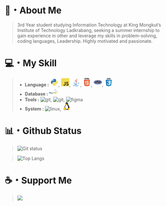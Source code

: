 # 👋・About Me
> 3rd Year student studying Information Technology at King Mongkut’s Institute of Technology Ladkrabang, seeking a summer internship to gain experience in other and leverage my skills in problem-solving, coding languages, Leadership. Highly motivated and passionate.


# 💻・My Skill
> - **Language :** <img src="https://raw.githubusercontent.com/devicons/devicon/master/icons/python/python-original.svg" alt="python" width="6%" hight="6%">, <img src="https://raw.githubusercontent.com/devicons/devicon/master/icons/javascript/javascript-original.svg" alt="javascript" width="6%" hight="6%">, <img src="https://raw.githubusercontent.com/devicons/devicon/master/icons/java/java-original.svg" alt="java" width="6%" hight="6%">, <img src="https://raw.githubusercontent.com/devicons/devicon/master/icons/html5/html5-original-wordmark.svg" alt="html6" width="6%" hight="6%">, <img src="https://raw.githubusercontent.com/devicons/devicon/master/icons/php/php-original.svg" alt="php" width="6%" hight="6%">, <img src="https://raw.githubusercontent.com/devicons/devicon/master/icons/css3/css3-original-wordmark.svg" alt="css3" width="6%" hight="6%">
> - **Database :** <img src="https://raw.githubusercontent.com/devicons/devicon/master/icons/mysql/mysql-original-wordmark.svg" alt="mysql" width="6%" hight="6%">
> - **Tools :** <img src="https://www.vectorlogo.zone/logos/git-scm/git-scm-icon.svg" alt="git" width="6%" hight="6%">, <img src="https://img.icons8.com/?size=100&id=9OGIyU8hrxW5&format=png&color=000000" alt="git" width="6%" hight="6%">, <img src="https://www.vectorlogo.zone/logos/figma/figma-icon.svg" alt="figma" width="6%" hight="6%">
> - **System :** <img src="https://img.icons8.com/?size=100&id=M9BRw0RJZXKi&format=png&color=000000" alt="linux" width="6%" hight="6%">, <img src="https://raw.githubusercontent.com/devicons/devicon/master/icons/linux/linux-original.svg" alt="linux" width="6%" hight="6%">

# 📊・Github Status
> ![Git status](https://github-readme-stats.vercel.app/api?username=MadaMun)

> ![Top Langs](https://github-readme-stats.vercel.app/api/top-langs/?username=MadaMun&layout=compact)

# ☕・Support Me
> <a href="https://buymeacoffee.com/madamun" target="_blank"><img src="https://camo.githubusercontent.com/cace41b0afc90c68d0207e2bd809ee121f9ff4f72ac032e8ced972aee7adbb23/68747470733a2f2f63646e2e6275796d6561636f666665652e636f6d2f627574746f6e732f76322f64656661756c742d79656c6c6f772e706e67" width="200" data-canonical-src="https://cdn.buymeacoffee.com/buttons/v2/default-yellow.png" style="max-width: 100%;">
